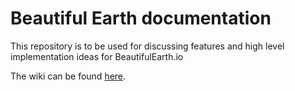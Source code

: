 # Beautiful Earth documentation

This repository is to be used for discussing features and high level implementation ideas for BeautifulEarth.io

The wiki can be found [here](https://github.com/BeautifulEarth/Documentation/wiki).
